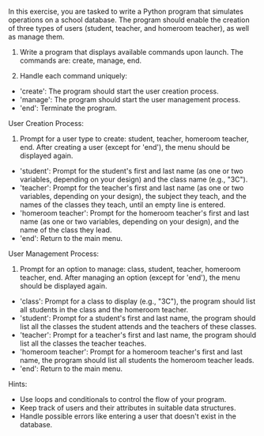 In this exercise, you are tasked to write a Python program that simulates operations on a school database. The program should enable the creation of three types of users (student, teacher, and homeroom teacher), as well as manage them.

1. Write a program that displays available commands upon launch. The commands are: create, manage, end.

2. Handle each command uniquely:
  - 'create': The program should start the user creation process.
  - 'manage': The program should start the user management process.
  - 'end': Terminate the program.

User Creation Process:

1. Prompt for a user type to create: student, teacher, homeroom teacher, end. After creating a user (except for 'end'), the menu should be displayed again.
  - 'student': Prompt for the student's first and last name (as one or two variables, depending on your design) and the class name (e.g., "3C").
  - 'teacher': Prompt for the teacher's first and last name (as one or two variables, depending on your design), the subject they teach, and the names of the classes they teach, until an empty line is entered.
  - 'homeroom teacher': Prompt for the homeroom teacher's first and last name (as one or two variables, depending on your design), and the name of the class they lead.
  - 'end': Return to the main menu.

User Management Process:

1. Prompt for an option to manage: class, student, teacher, homeroom teacher, end. After managing an option (except for 'end'), the menu should be displayed again.
  - 'class': Prompt for a class to display (e.g., "3C"), the program should list all students in the class and the homeroom teacher.
  - 'student': Prompt for a student's first and last name, the program should list all the classes the student attends and the teachers of these classes.
  - 'teacher': Prompt for a teacher's first and last name, the program should list all the classes the teacher teaches.
  - 'homeroom teacher': Prompt for a homeroom teacher's first and last name, the program should list all students the homeroom teacher leads.
  - 'end': Return to the main menu.

Hints:

- Use loops and conditionals to control the flow of your program.
- Keep track of users and their attributes in suitable data structures.
- Handle possible errors like entering a user that doesn't exist in the database.